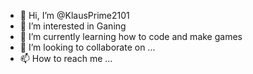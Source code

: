 - 👋 Hi, I’m @KlausPrime2101
- 👀 I’m interested in Ganing
- 🌱 I’m currently learning how to code and make games
- 💞️ I’m looking to collaborate on ...
- 📫 How to reach me ...

<!---
KlausPrime2101/KlausPrime2101 is a ✨ special ✨ repository because its `README.md` (this file) appears on your GitHub profile.
You can click the Preview link to take a look at your changes.
--->
